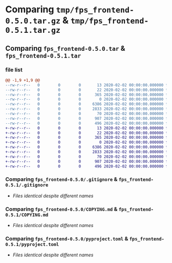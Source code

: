 # Comparing `tmp/fps_frontend-0.5.0.tar.gz` & `tmp/fps_frontend-0.5.1.tar.gz`

## Comparing `fps_frontend-0.5.0.tar` & `fps_frontend-0.5.1.tar`

### file list

```diff
@@ -1,9 +1,9 @@
--rw-r--r--   0        0        0       13 2020-02-02 00:00:00.000000 fps_frontend-0.5.0/MANIFEST.in
--rw-r--r--   0        0        0       22 2020-02-02 00:00:00.000000 fps_frontend-0.5.0/fps_frontend/__init__.py
--rw-r--r--   0        0        0      365 2020-02-02 00:00:00.000000 fps_frontend-0.5.0/fps_frontend/main.py
--rw-r--r--   0        0        0        0 2020-02-02 00:00:00.000000 fps_frontend-0.5.0/fps_frontend/py.typed
--rw-r--r--   0        0        0     6386 2020-02-02 00:00:00.000000 fps_frontend-0.5.0/.gitignore
--rw-r--r--   0        0        0     2833 2020-02-02 00:00:00.000000 fps_frontend-0.5.0/COPYING.md
--rw-r--r--   0        0        0       70 2020-02-02 00:00:00.000000 fps_frontend-0.5.0/README.md
--rw-r--r--   0        0        0      907 2020-02-02 00:00:00.000000 fps_frontend-0.5.0/pyproject.toml
--rw-r--r--   0        0        0      496 2020-02-02 00:00:00.000000 fps_frontend-0.5.0/PKG-INFO
+-rw-r--r--   0        0        0       13 2020-02-02 00:00:00.000000 fps_frontend-0.5.1/MANIFEST.in
+-rw-r--r--   0        0        0       22 2020-02-02 00:00:00.000000 fps_frontend-0.5.1/fps_frontend/__init__.py
+-rw-r--r--   0        0        0      365 2020-02-02 00:00:00.000000 fps_frontend-0.5.1/fps_frontend/main.py
+-rw-r--r--   0        0        0        0 2020-02-02 00:00:00.000000 fps_frontend-0.5.1/fps_frontend/py.typed
+-rw-r--r--   0        0        0     6386 2020-02-02 00:00:00.000000 fps_frontend-0.5.1/.gitignore
+-rw-r--r--   0        0        0     2833 2020-02-02 00:00:00.000000 fps_frontend-0.5.1/COPYING.md
+-rw-r--r--   0        0        0       70 2020-02-02 00:00:00.000000 fps_frontend-0.5.1/README.md
+-rw-r--r--   0        0        0      907 2020-02-02 00:00:00.000000 fps_frontend-0.5.1/pyproject.toml
+-rw-r--r--   0        0        0      496 2020-02-02 00:00:00.000000 fps_frontend-0.5.1/PKG-INFO
```

### Comparing `fps_frontend-0.5.0/.gitignore` & `fps_frontend-0.5.1/.gitignore`

 * *Files identical despite different names*

### Comparing `fps_frontend-0.5.0/COPYING.md` & `fps_frontend-0.5.1/COPYING.md`

 * *Files identical despite different names*

### Comparing `fps_frontend-0.5.0/pyproject.toml` & `fps_frontend-0.5.1/pyproject.toml`

 * *Files identical despite different names*

